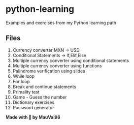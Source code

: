 # python-learning

Examples and exercises from my Python learning path

## Files

1. Currency converter MXN -> USD
2. Conditional Statements -> If,Elif,Else
3. Multiple currency converter using conditional statements
4. Multiple currency converter using functions
5. Palindrome verification using slides
6. While loop
7. For loop
8. Break and continue statements
9. Primality test
10. Game - Guess the number
11. Dictionary exercises
12. Password generator

**Made with 💙 by MauVal96**
